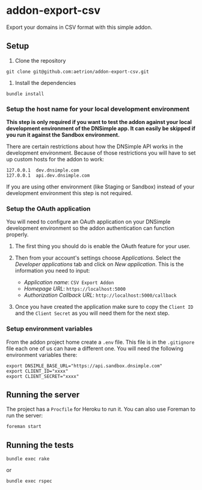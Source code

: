 # addon-export-csv

Export your domains in CSV format with this simple addon.



## Setup

1. Clone the repository

```
git clone git@github.com:aetrion/addon-export-csv.git
```

1. Install the dependencies

```
bundle install
```


### Setup the host name for your local development environment

**This step is only required if you want to test the addon against your local development environment of the DNSimple app. It can easily be skipped if you run it against the Sandbox environment.**

There are certain restrictions about how the DNSimple API works in the development environment. Because of those restrictions you will have to set up custom hosts for the addon to work:

```
127.0.0.1  dev.dnsimple.com
127.0.0.1  api.dev.dnsimple.com
```

If you are using other environment (like Staging or Sandbox) instead of your development environment this step is not required.


### Setup the OAuth application

You will need to configure an OAuth application on your DNSimple development environment so the addon authentication can function properly.

1. The first thing you should do is enable the OAuth feature for your user.

1. Then from your account's settings choose *Applications*. Select the *Developer applications* tab and click on *New application*. This is the information you need to input:

    - *Application name*: `CSV Export Addon`
    - *Homepage URL*: `https://localhost:5000`
    - *Authorization Callback URL*: `http://localhost:5000/callback`

1. Once you have created the application make sure to copy the `Client ID` and the `Client Secret` as you will need them for the next step.


### Setup environment variables

From the addon project home create a `.env` file. This file is in the `.gitignore` file each one of us can have a different one. You will need the following environment variables there:

```
export DNSIMLE_BASE_URL="https://api.sandbox.dnsimple.com"
export CLIENT_ID="xxxx"
export CLIENT_SECRET="xxxx"
```


## Running the server

The project has a `Procfile` for Heroku to run it. You can also use Foreman to run the server:

```
foreman start
```



## Running the tests

```
bundle exec rake
```

or

```
bundle exec rspec
```
